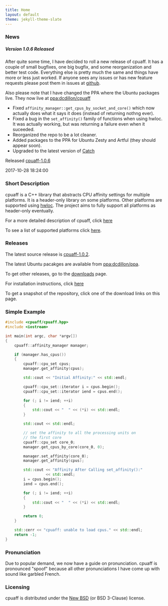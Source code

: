 ```yaml
---
title: Home
layout: default
theme: jekyll-theme-slate
---
```


### News

##### Version 1.0.6 Released

After quite some time, I have decided to roll a new release of cpuaff.
It has a couple of small bugfixes, one big bugfix, and some reorganization
and better test code.  Everything else is pretty much the same and things
have more or less just worked.  If anyone sees any issues or has new
feature requests please post them in issues at
[github](https://github.com/dcdillon/cpuaff).

Also please note that I have changed the PPA where the Ubuntu packages live.
They now live at [ppa:dcdillon/cpuaff](https://launchpad.net/~dcdillon/+archive/ubuntu/cpuaff)

* Fixed `affinity_manager::get_cpus_by_socket_and_core()` which now actually
  does what it says it does (instead of returning nothng ever).
* Fixed a bug in the `set_affinity()` family of functions when using hwloc.
  It was actually working, but was returning a failure even when it suceeded.
* Reorganized the repo to be a lot cleaner.
* Added packages to the PPA for Ubuntu Zesty and Artful (they should appear soon).
* Upgraded to the latest version of [Catch](https://github.com/philsquared/catch)

Released [cpuaff-1.0.6](releases/cpuaff-1.0.6.tar.gz)

2017-10-28 18:24:00

### Short Description

cpuaff is a C++ library that abstracts CPU affinity settings for multiple platforms.  It is a header-only library on some platforms.  Other platforms are supported using [hwloc](http://www.open-mpi.org/projects/hwloc/).  The project aims to fully support all platforms as header-only eventually.

For a more detailed description of cpuaff, click [here](details.html)

To see a list of supported platforms click [here](supported_platforms.html).

### Releases

The latest source release is [cpuaff-1.0.2](releases/cpuaff-1.0.2.tar.gz).

The latest Ubuntu pacakges are available from [ppa:dcdillon/ppa](https://launchpad.net/~dcdillon/+archive/ubuntu/ppa).

To get other releases, go to the [downloads](downloads.html) page.

For installation instructions, click [here](installation.html)

To get a snapshot of the repository, click one of the download links on this page.

### Simple Example

``` cpp
#include <cpuaff/cpuaff.hpp>
#include <iostream>

int main(int argc, char *argv[])
{
    cpuaff::affinity_manager manager;

    if (manager.has_cpus())
    {
        cpuaff::cpu_set cpus;
        manager.get_affinity(cpus);

        std::cout << "Initial Affinity:" << std::endl;

        cpuaff::cpu_set::iterator i = cpus.begin();
        cpuaff::cpu_set::iterator iend = cpus.end();

        for (; i != iend; ++i)
        {
            std::cout << "  " << (*i) << std::endl;
        }

        std::cout << std::endl;

        // set the affinity to all the processing units on
        // the first core
        cpuaff::cpu_set core_0;
        manager.get_cpus_by_core(core_0, 0);

        manager.set_affinity(core_0);
        manager.get_affinity(cpus);

        std::cout << "Affinity After Calling set_affinity():"
                  << std::endl;
        i = cpus.begin();
        iend = cpus.end();

        for (; i != iend; ++i)
        {
            std::cout << "  " << (*i) << std::endl;
        }

        return 0;
    }

    std::cerr << "cpuaff: unable to load cpus." << std::endl;
    return -1;
}
```

### Pronunciation

Due to popular demand, we now have a guide on pronunciation.  cpuaff is pronounced "spoof" because all other pronunciations I have come up with sound like garbled French.

### Licensing

cpuaff is distributed under the [New BSD](http://opensource.org/licenses/BSD-3-Clause) (or BSD 3-Clause) license.
